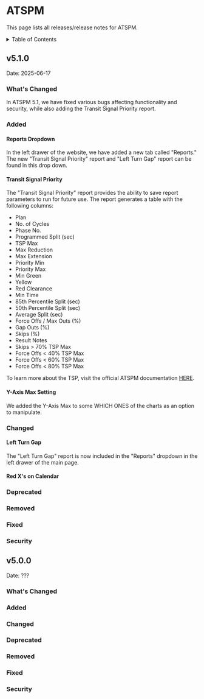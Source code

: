 <!-- markdownlint-disable no-duplicate-header no-emphasis-as-heading no-inline-html -->

# ATSPM

This page lists all releases/release notes for ATSPM. 

<details>
  <summary>Table of Contents</summary>
  stuff
</details>

<!-- To add a new release, copy from this template:

# v5.X.Y

Date: YYY-MM-DD

### What's Changed

### Added - for new features

### Changed - for changes in existing functionality

### Deprecated - for soon-to-be removed features

### Removed - for now-removed features

### Fixed - for any bug fixes

### Security - for vulnerabilities fixed

-->

## v5.1.0
Date: 2025-06-17

### What's Changed

In ATSPM 5.1, we have fixed various bugs affecting functionality and security, while also adding the Transit Signal Priority report.

### Added

#### Reports Dropdown

In the left drawer of the website, we have added a new tab called "Reports." The new "Transit Signal Priority" report and "Left Turn Gap" report can be found in this drop down.

#### Transit Signal Priority

The "Transit Signal Priority" report provides the ability to save report parameters to run for future use. The report generates a table with the following columns:

  - Plan
  - No. of Cycles
  - Phase No. 
  - Programmed Split (sec)
  - TSP Max
  - Max Reduction
  - Max Extension
  - Priority Min
  - Priority Max
  - Min Green
  - Yellow
  - Red Clearance
  - Min Time
  - 85th Percentile Split (sec)
  - 50th Percentile Split (sec)
  - Average Split (sec)
  - Force Offs / Max Outs (%)
  - Gap Outs (%)
  - Skips (%)
  - Result Notes
  - Skips > 70% TSP Max
  - Force Offs < 40% TSP Max
  - Force Offs < 60% TSP Max
  - Force Offs < 80% TSP Max

To learn more about the TSP, visit the official ATSPM documentation [HERE](https://drive.google.com/file/d/12iPy2ncM7NOX_Dwuv4ZNTq3PFNeGihnV/view?usp=sharing).

#### Y-Axis Max Setting

We added the Y-Axis Max to some WHICH ONES of the charts as an option to manipulate.

### Changed

#### Left Turn Gap

The "Left Turn Gap" report is now included in the "Reports" dropdown in the left drawer of the main page.

#### Red X's on Calendar

### Deprecated

### Removed

### Fixed

### Security

## v5.0.0
Date: ???

### What's Changed

### Added

### Changed

### Deprecated

### Removed

### Fixed

### Security

